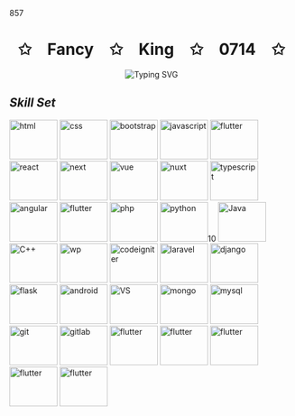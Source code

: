 857<!-- Hi there 👋 -->
<p align="center">
    <h1 align='center'>✩&emsp;Fancy&emsp;✩&emsp;King&emsp;✩&emsp;0714&emsp;✩</h1>
</p>
<p align="center"><img src="https://readme-typing-svg.herokuapp.com?font=Algerian&weight=700&size=28&pause=1000&color=9B49E3FF&center=true&vCenter=true&width=600&height=50&lines=Senior&emsp;Full&emsp;Stack&emsp;Developer;%2B7&emsp;Years&emsp;Of&emsp;Experience;Versatile+%7C+Familiar+%7C+High+Quality" alt="Typing SVG" />
</p>

## *Skill Set*

<p algin="right" width="320px">
    <img height="70" src="https://user-images.githubusercontent.com/86986628/166917156-8e41705c-9a45-40c9-91c5-88a9725581ae.svg" width="85" alt="html" style="max-width: 100%;">
    <img height="70" src="https://user-images.githubusercontent.com/86986628/186607307-19248a74-3ec4-4bfd-b368-d44a27b6606f.svg" width="85" alt="css" style="max-width: 100%;">
    <img height="70" src="https://user-images.githubusercontent.com/86986628/186607780-2ba1472e-07e5-4a98-9108-968ca3550229.svg" width="85" alt="bootstrap" style="max-width: 100%;">
    <img height="70" src="https://user-images.githubusercontent.com/86986628/186025766-5e1b4a99-194c-44c0-a345-791cc0910038.svg" width="85" alt="javascript" style="max-width: 100%;">
    <img height="70" src="https://user-images.githubusercontent.com/86986628/166917536-56a29dea-f9f0-449c-a3aa-19962ff21e95.svg" width="85" alt="flutter" style="max-width: 100%;">
    <img height="70" src="https://user-images.githubusercontent.com/86986628/186025841-0c104922-84d3-44ef-9dd4-328e62160068.svg" width="85" alt="react" style="max-width: 100%;">
    <img height="70" src="https://user-images.githubusercontent.com/86986628/186042940-666ff3ee-03b6-4ca3-b3a6-8639e84dc642.png" width="85" alt="next" style="max-width: 100%;">
    <img height="70" src="https://user-images.githubusercontent.com/86986628/186025905-170d6e48-45f8-4ff9-829c-e2f9a3ebc2be.svg" width="85" alt="vue" style="max-width: 100%;">
    <img height="70" src="https://user-images.githubusercontent.com/86986628/186025927-e6b4668e-5df8-4163-b8d4-25e70cab15b4.svg" width="85" alt="nuxt" style="max-width: 100%;">
    <img height="70" src="https://user-images.githubusercontent.com/86986628/186025974-69e906d5-5c58-4daa-b030-a6ef776049e2.svg" width="85" alt="typescript" style="max-width: 100%;">
    <img height="70" src="https://user-images.githubusercontent.com/86986628/186026019-32fff28c-32ad-41fd-8061-a0b5e3c34add.svg" width="85" alt="angular" style="max-width: 100%;">
    <img height="70" src="https://user-images.githubusercontent.com/86986628/166917450-ffa74495-fbca-4035-9a26-b5ce5cb4737b.svg" width="85" alt="flutter" style="max-width: 100%;">
    <img height="70" src="https://user-images.githubusercontent.com/86986628/186026679-d950eb7e-323a-47f3-9f86-7e6f08fdae76.svg" width="85" alt="php" style="max-width: 100%;">
    <img height="70" src="https://user-images.githubusercontent.com/86986628/186026687-d764be08-d4be-4204-bf22-08d0878e1706.svg" width="85" alt="python" style="max-width: 100%;">10
    <img height="70" src="https://user-images.githubusercontent.com/86986628/186026706-f5f79975-dc57-4227-a129-7c078232a04b.svg" width="85" alt="Java" style="max-width: 100%;">
    <img height="70" src="https://user-images.githubusercontent.com/86986628/166917507-ef0f9853-8cf3-4c2c-8144-7ca820a6f81a.svg" width="85" alt="C++" style="max-width: 100%;">
    <img height="70" src="https://user-images.githubusercontent.com/86986628/186043168-aede50c9-2543-4039-a23b-1bc1a768ccd2.png" width="85" alt="wp" style="max-width: 100%;">
    <img height="70" src="https://user-images.githubusercontent.com/86986628/186026981-c5bfd29e-b7c6-40e1-9fad-d3c3b7a6aa0c.svg" width="85" alt="codeigniter" style="max-width: 100%;">
    <img height="70" src="https://user-images.githubusercontent.com/86986628/186027027-c99f66d7-6b06-4e97-b960-1eaf54fa64c4.svg" width="85" alt="laravel" style="max-width: 100%;">
    <img height="70" src="https://user-images.githubusercontent.com/86986628/186027054-8096830d-efad-4e8d-978b-2136a75a50c7.svg" width="85" alt="django" style="max-width: 100%;">
    <img height="70" src="https://user-images.githubusercontent.com/86986628/186027080-6bea84b1-e7fb-4fa4-9602-a77043e7f797.svg" width="85" alt="flask" style="max-width: 100%;">
    <img height="70" src="https://user-images.githubusercontent.com/86986628/186043571-7390d603-7b42-46bb-9b4f-8e825504418c.png" width="85" alt="android" style="max-width: 100%;">
    <img height="70" src="https://user-images.githubusercontent.com/86986628/166917486-146d3393-a4a6-470f-be1e-0791516d422d.svg" width="85" alt="VS" style="max-width: 100%;">
    <img height="70" src="https://user-images.githubusercontent.com/86986628/186611812-c849fb14-df32-4419-9d9b-e455494e6062.svg" width="85" alt="mongo" style="max-width: 100%;">
    <img height="70" src="https://user-images.githubusercontent.com/86986628/166917553-eccece2f-4ad0-4cb1-aa24-01fa956999ec.svg" width="85" alt="mysql" style="max-width: 100%;">
    <img height="70" src="https://user-images.githubusercontent.com/86986628/186045949-1fb8064c-414e-4cf2-a3ca-c924a2e78cbc.png" width="85" alt="git" style="max-width: 100%;">
    <img height="70" src="https://user-images.githubusercontent.com/86986628/186612155-d7d06a1d-ddc9-4049-81cf-50ebad958c7b.svg" width="85" alt="gitlab" style="max-width: 100%;">
    <img height="70" src="https://user-images.githubusercontent.com/86986628/166917456-dc0e14b7-8397-4d92-b671-cd0ca44fba80.svg" width="85" alt="flutter" style="max-width: 100%;">
    <img height="70" src="https://user-images.githubusercontent.com/86986628/166917469-dd9db3c6-19e8-4fe9-8f85-7b16c1d64fad.svg" width="85" alt="flutter" style="max-width: 100%;">
    <img height="70" src="https://user-images.githubusercontent.com/86986628/166917503-65300634-43fe-42c6-b99b-d05fd62751bf.svg" width="85" alt="flutter" style="max-width: 100%;">
    <img height="70" src="https://user-images.githubusercontent.com/86986628/186612788-4c28e7d7-d0f9-4a00-a812-808284502e25.svg" width="85" alt="flutter" style="max-width: 100%;">
    <img height="70" src="https://user-images.githubusercontent.com/86986628/186612756-58211f7d-f4fa-492b-9db1-434abc0a4083.svg" width="85" alt="flutter" style="max-width: 100%;">
</p>

